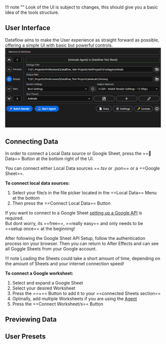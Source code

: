 !!! note ""
    Look of the UI is subject to changes, this should give you a basic Idea of the tools structure.

## User Interface
Dataflow aims to make the User experience as straight forward as possible, offering a simple UI with basic but powerful controls.
![Dataflow User Interface](../assets/UI.png)



## Connecting Data

In order to connect a Local Data source or Google Sheet, press the ==📄 Data== Button at the bottom right of the UI.

You can connect either Local Data sources ==.tsv or .json== or a ==Google Sheet==.

**To connect local data sources:**  

1. Select your file/s in the file picker located in the ==Local Data== Menu at the bottom  
2. Then press the ==Connect Local Data== Button

If you want to connect to a Google Sheet [setting up a Google API](google-api.md) is required.  
But dont worry, its ==free==, ==really easy== and only needs to be ==setup once== at the beginning!

After following the Google Sheet API Setup, follow the authentication process ion your browser.
Then you can return to After Effects and can see all Goggle Sheets from your Google account.

!!! note
    Loading the Sheets could take a short amount of time, depending on the amount of Sheets and your internet connection speed!


**To connect a Google worksheet:**

1. Select and expand a Google Sheet  
2. Select your desired Worksheet
3. Press the ==+== Button to add it to your ==connected Sheets section==
4. Optinally, add multiple Worksheets if you are using the [Agent](agent.md)
5. Press the ==Connect Worksheet/s== Button


## Previewing Data



## User Presets